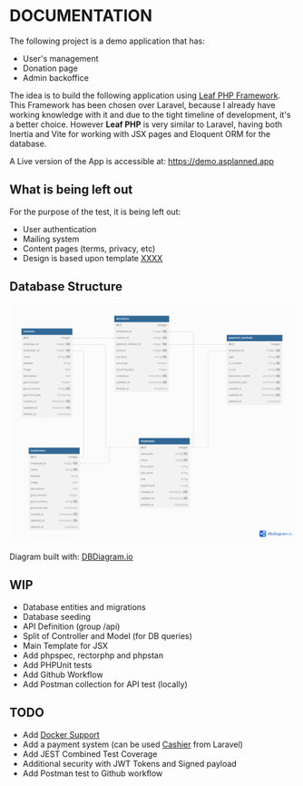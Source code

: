 # DOCUMENTATION

The following project is a demo application that has:
* User's management
* Donation page
* Admin backoffice

The idea is to build the following application using 
[Leaf PHP Framework](https://leafphp.dev/). This Framework has been chosen 
over Laravel, because I already have working knowledge with it and due to 
the tight timeline of development, it's a better choice. However 
**Leaf PHP** is very similar to Laravel, having both Inertia 
and Vite for working with JSX pages and Eloquent ORM for the database.

A Live version of the App is accessible at: https://demo.asplanned.app
## What is being left out

For the purpose of the test, it is being left out:

* User authentication
* Mailing system
* Content pages (terms, privacy, etc)
* Design is based upon template [XXXX]()

## Database Structure

![DB Structure](assets/images/ACME-DB-Structure.png)

Diagram built with: [DBDiagram.io](https://dbdiagram.io/)

## WIP

- Database entities and migrations
- Database seeding
- API Definition (group /api)
- Split of Controller and Model (for DB queries)
- Main Template for JSX
- Add phpspec, rectorphp and phpstan
- Add PHPUnit tests
- Add Github Workflow
- Add Postman collection for API test (locally) 

## TODO

* Add [Docker Support](https://leafphp.dev/docs/introduction/docker.html)
* Add a payment system (can be used [Cashier](https://laravel.com/docs/11.x/billing) from Laravel)
* Add JEST Combined Test Coverage
* Additional security with JWT Tokens and Signed payload
* Add Postman test to Github workflow
